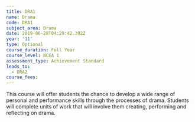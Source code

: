 ```yaml
---
title: DRA1
name: Drama
code: DRA1
subject_area: Drama
date: 2019-06-28T04:29:42.392Z
year: '11'
type: Optional
course_duration: Full Year
course_level: NCEA 1
assessment_type: Achievement Standard
leads_to:
  - DRA2
course_fees:
---
```

This course will offer students the chance to develop a wide range of personal and performance skills through the processes of drama. Students will complete units of work that will involve them creating, performing and reflecting on drama.
